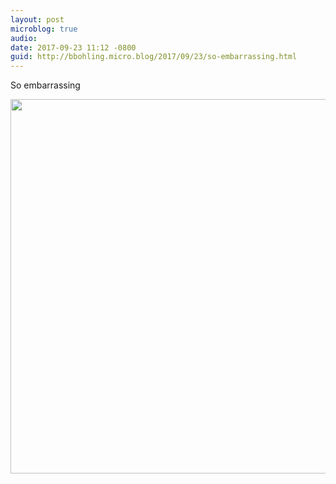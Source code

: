```yaml
---
layout: post
microblog: true
audio: 
date: 2017-09-23 11:12 -0800
guid: http://bbohling.micro.blog/2017/09/23/so-embarrassing.html
---
```

So embarrassing 

<img src="http://bbohling.micro.blog/uploads/2017/3f29d70b65.jpg" width="600" height="599" />
